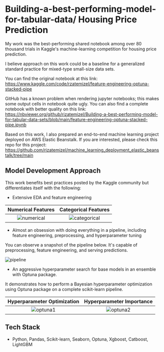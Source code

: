 # Building-a-best-performing-model-for-tabular-data/ Housing Price Prediction

My work was the best-performing shared notebook among over 80 thousand trials in Kaggle's machine-learning competition for housing price prediction.

I believe approach on this work could be a baseline for a generalized standard practice for mixed-type small-size data sets.

You can find the original notebook at this link: https://www.kaggle.com/code/rzatemizel/feature-engineering-optuna-stacked-pipe

GitHub has a known problem when rendering jupyter notebooks; this makes some output cells in notebook quite ugly.
You can also find a complete notebook with better quality on this link: https://nbviewer.org/github/rizatemizel/Building-a-best-performing-model-for-tabular-data-sets/blob/main/feature-engineering-optuna-stacked-pipe.ipynb

Based on this work, I also prepared an end-to-end machine learning project deployed on AWS Elastic Beanstalk. If you are interested, please check this repo for this project: https://github.com/rizatemizel/machine_learning_deployment_elastic_beanstalk/tree/main

## Model Development Approach

This work benefits best practices posted by the Kaggle community but differentiates itself with the following:

- Extensive EDA and feature engineering

Numerical Features             |  Categorical Features  
:-------------------------:|:-------------------------:
![numerical](https://github.com/rizatemizel/Building-a-best-performing-model-for-tabular-data-sets/assets/127015640/23d3a3b1-7b87-4793-9de4-9b4ebdcdb311) | ![categorical](https://github.com/rizatemizel/Building-a-best-performing-model-for-tabular-data-sets/assets/127015640/7d438af5-2c79-4112-b290-f5c27f069660)


- Almost an obsession with doing everything in a pipeline, including feature engineering, preprocessing, and hyperparameter tuning

You can observe a snapshot of the pipeline below. It's capable of preprocessing, feature engineering, and serving predictions.

![pipeline](https://github.com/rizatemizel/ml_deployment/assets/127015640/e80b8e2f-eb3e-400c-b152-75f1c7f3a085)

- An aggressive hyperparameter search for base models in an ensemble with Optuna package.

It demonstrates how to perform a Bayesian hyperparameter optimization using Optuna package on a complete scikit-learn pipeline.

Hyperparameter Optimization             |  Hyperparameter Importance
:-------------------------:|:-------------------------:
![optuna1](https://github.com/rizatemizel/Building-a-best-performing-model-for-tabular-data-sets/assets/127015640/d8a39d5a-65a5-4f1a-aee1-0f8b68674e03) | ![optuna2](https://github.com/rizatemizel/Building-a-best-performing-model-for-tabular-data-sets/assets/127015640/72617537-8730-4afc-89fb-bbd5c4892be5)



## Tech Stack


- Python, Pandas, Scikit-learn, Seaborn, Optuna, Xgboost, Catboost, LightGBM





